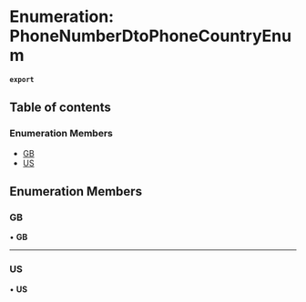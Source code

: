 # Enumeration: PhoneNumberDtoPhoneCountryEnum

**`export`**

## Table of contents

### Enumeration Members

- [GB](PhoneNumberDtoPhoneCountryEnum.md#gb)
- [US](PhoneNumberDtoPhoneCountryEnum.md#us)

## Enumeration Members

### <a id="gb" name="gb"></a> GB

• **GB**

___

### <a id="us" name="us"></a> US

• **US**
